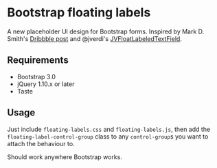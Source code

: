 Bootstrap floating labels
=========================

A new placeholder UI design for Bootstrap forms.
Inspired by Mark D. Smith's
[Dribbble post](http://dribbble.com/shots/1254439--GIF-Mobile-Form-Interaction?list=users)
and @jverdi's [JVFloatLabeledTextField](https://github.com/jverdi/JVFloatLabeledTextField).

Requirements
------------
* Bootstrap 3.0
* jQuery 1.10.x or later
* Taste

Usage
-----
Just include `floating-labels.css` and `floating-labels.js`, then add the
`floating-label-control-group` class to any `control-group`s you want to attach
the behaviour to.

Should work anywhere Bootstrap works.
